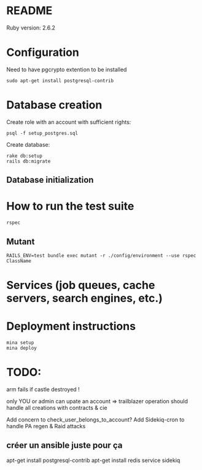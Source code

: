 # README

Ruby version: 2.6.2

# Configuration
Need to have pgcrypto extention to be installed
```
sudo apt-get install postgresql-contrib
```

# Database creation

Create role with an account with sufficient rights:
```
psql -f setup_postgres.sql
```

Create database:
```
rake db:setup
rails db:migrate
```

## Database initialization

# How to run the test suite

```
rspec
```

## Mutant

```
RAILS_ENV=test bundle exec mutant -r ./config/environment --use rspec ClassName
```

# Services (job queues, cache servers, search engines, etc.)

# Deployment instructions

```
mina setup
mina deploy
```

# TODO:
arm fails if castle destroyed !

only YOU or admin can upate an account
=> trailblazer operation should handle all creations with contracts & cie

Add concern to check_user_belongs_to_account?
Add Sidekiq-cron to handle PA regen & Raid attacks

## créer un ansible juste pour ça
apt-get install postgresql-contrib
apt-get install redis
service sidekiq

